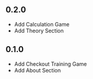 ## 0.2.0
* Add Calculation Game<br />
* Add Theory Section

## 0.1.0
* Add Checkout Training Game
* Add About Section
